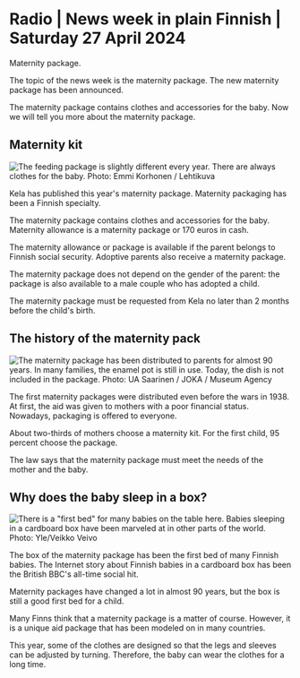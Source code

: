 # Radio \| News week in plain Finnish \| Saturday 27 April 2024

Maternity package.

The topic of the news week is the maternity package. The new maternity package has been announced.

The maternity package contains clothes and accessories for the baby. Now we will tell you more about the maternity package.

## Maternity kit

![The feeding package is slightly different every year. There are always clothes for the baby. Photo: Emmi Korhonen / Lehtikuva](https://images.cdn.yle.fi/image/upload/c_crop,h_2879,w_5119,x_0,y_533/ar_1.7777777777777777,c_fill,g_faces,h_431,w_767/dpr_1.0/q_auto:eco/f_auto/fl_lossy/v1713247859/39-1271252661e161f8a3c2)

Kela has published this year's maternity package. Maternity packaging has been a Finnish specialty.

The maternity package contains clothes and accessories for the baby. Maternity allowance is a maternity package or 170 euros in cash.

The maternity allowance or package is available if the parent belongs to Finnish social security. Adoptive parents also receive a maternity package.

The maternity package does not depend on the gender of the parent: the package is also available to a male couple who has adopted a child.

The maternity package must be requested from Kela no later than 2 months before the child's birth.

## The history of the maternity pack

![The maternity package has been distributed to parents for almost 90 years. In many families, the enamel pot is still in use. Today, the dish is not included in the package. Photo: UA Saarinen / JOKA / Museum Agency](https://images.cdn.yle.fi/image/upload/c_crop,h_2791,w_4961,x_0,y_465/ar_1.7777777777777777,c_fill,g_faces,h_431,w_767/dpr_1.0/q_auto:eco/f_auto/fl_lossy/v1668085831/39-1032508636cf7fc05a7d)

The first maternity packages were distributed even before the wars in 1938. At first, the aid was given to mothers with a poor financial status. Nowadays, packaging is offered to everyone.

About two-thirds of mothers choose a maternity kit. For the first child, 95 percent choose the package.

The law says that the maternity package must meet the needs of the mother and the baby.

## Why does the baby sleep in a box?

![There is a "first bed" for many babies on the table here. Babies sleeping in a cardboard box have been marveled at in other parts of the world. Photo: Yle/Veikko Veivo](https://images.cdn.yle.fi/image/upload/c_crop,h_3375,w_6000,x_0,y_0/ar_1.7777777777777777,c_fill,g_faces,h_431,w_767/dpr_1.0/q_auto:eco/f_auto/fl_lossy/v1714119165/39-6053555db832e3adce4)

The box of the maternity package has been the first bed of many Finnish babies. The Internet story about Finnish babies in a cardboard box has been the British BBC's all-time social hit.

Maternity packages have changed a lot in almost 90 years, but the box is still a good first bed for a child.

Many Finns think that a maternity package is a matter of course. However, it is a unique aid package that has been modeled on in many countries.

This year, some of the clothes are designed so that the legs and sleeves can be adjusted by turning. Therefore, the baby can wear the clothes for a long time.
